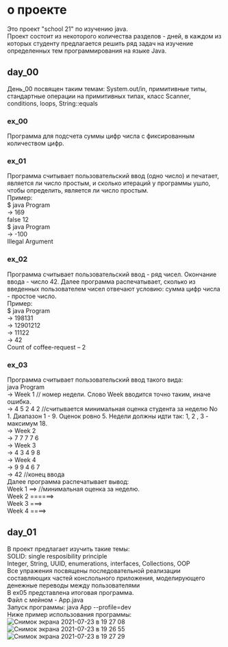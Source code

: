 # о проекте
Это проект "school 21" по изучению java.<br/>
Проект состоит из некоторого количества разделов - дней, в каждом из которых студенту предлагается решить ряд задач на изучение определенных тем
программирования на языке Java.<br/>
## day_00<br/>
День_00 посвящен таким темам: System.out/in, примитивные типы, стандартные операции на примитивных типах, класс Scanner, conditions, loops, String::equals<br/>
### ex_00<br/>
Программа для подсчета суммы цифр числа с фиксированным количеством цифр.<br/>
### ex_01<br/>
Программа считывает пользовательский ввод (одно число) и печатает, является ли число простым, и сколько итераций у программы ушло, чтобы определить, является ли число простым.<br/>
Пример:<br/>
$ java Program<br/>
-> 169<br/>
false 12<br/>
$ java Program<br/>
-> -100<br/>
Illegal Argument<br/>
### ex_02<br/>
Программа считывает пользовательский ввод - ряд чисел. Окончание ввода - число 42. Далее программа распечатывает, сколько из введенных пользователем
чисел отвечают условию: сумма цифр числа - простое число.<br/>
Пример:<br/>
$ java Program<br/>
-> 198131<br/>
-> 12901212<br/>
-> 11122<br/>
-> 42<br/>
Count of coffee-request – 2<br/>
### ex_03<br/>
Программа считывает пользовательский ввод такого вида:<br/>
java Program<br/>
-> Week 1 // номер недели. Слово Week вводится точно таким, иначе ошибка.<br/>
-> 4 5 2 4 2 //считывается минимальная оценка студента за неделю No 1. Диапазон 1 - 9. Оценок ровно 5. Недели должны идти так: 1, 2 , 3 - максимум 18.<br/>
-> Week 2<br/>
-> 7 7 7 7 6<br/>
-> Week 3<br/>
-> 4 3 4 9 8<br/>
-> Week 4<br/>
-> 9 9 4 6 7<br/>
-> 42 //конец ввода<br/>
Далее программа распечатывает вывод:<br/>
Week 1 ==> //минимальная оценка за неделю.<br/>
Week 2 ======><br/>
Week 3 ===><br/>
Week 4 ====><br/>
## day_01<br/>
В проект предлагает изучить такие темы:<br/>
SOLID: single resposibility principle<br/>
Integer, String, UUID, enumerations, interfaces, Collections, OOP<br/>
Все упражения посвящены последовательной реализации составляющих частей конслольного приложения, моделирующего денежные переводы между пользователями<br/>
В ex05 представлена итоговая программа.<br/>
Файл с мейном - App.java<br/>
Запуск программы: java App --profile=dev<br/>
Ниже пример использования программы:<br/>
![Снимок экрана 2021-07-23 в 19 27 08](https://user-images.githubusercontent.com/39241797/126818244-f3cdf738-53dd-4bea-91cc-2a34ce9465ef.png)
![Снимок экрана 2021-07-23 в 19 26 55](https://user-images.githubusercontent.com/39241797/126818250-042b770f-2f89-44c7-aa8f-718a3da38d24.png)
![Снимок экрана 2021-07-23 в 19 27 29](https://user-images.githubusercontent.com/39241797/126818255-fa227fcf-6293-40d2-a90c-ff3e05e60ad8.png)
